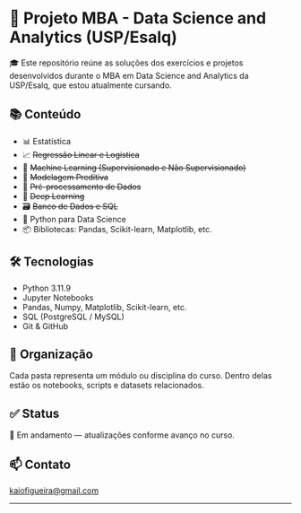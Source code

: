 # 🧠 Projeto MBA - Data Science and Analytics (USP/Esalq)

🎓 Este repositório reúne as soluções dos exercícios e projetos desenvolvidos durante o MBA em Data Science and Analytics da USP/Esalq, que estou atualmente cursando.

## 📚 Conteúdo

- 📊 Estatística
- 📈 ~~Regressão Linear e Logística~~
- 🧮 ~~Machine Learning (Supervisionado e Não Supervisionado)~~
- 🔢 ~~Modelagem Preditiva~~
- 🧹 ~~Pré-processamento de Dados~~
- 🧠 ~~Deep Learning~~
- 🗃️ ~~Banco de Dados e SQL~~
- 🧰 Python para Data Science
- 📦 Bibliotecas: Pandas, Scikit-learn, Matplotlib, etc.

## 🛠 Tecnologias

- Python 3.11.9
- Jupyter Notebooks
- Pandas, Numpy, Matplotlib, Scikit-learn, etc.
- SQL (PostgreSQL / MySQL)
- Git & GitHub

## 📂 Organização

Cada pasta representa um módulo ou disciplina do curso. Dentro delas estão os notebooks, scripts e datasets relacionados.

## ✅ Status

🚧 Em andamento — atualizações conforme avanço no curso.

## 📫 Contato

kaiofigueira@gmail.com

---
